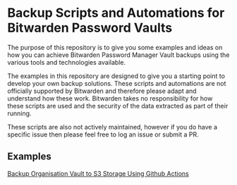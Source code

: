 # Backup Scripts and Automations for Bitwarden Password Vaults

The purpose of this repository is to give you some examples and ideas on how you can achieve Bitwarden Password Manager Vault backups using the various tools and technologies available. 

The examples in this repository are designed to give you a starting point to develop your own backup solutions. These scripts and automations are not officially supported by Bitwarden and therefore please adapt and understand how these work. Bitwarden takes no responsibility for how these scripts are used and the security of the data extracted as part of their running. 

These scripts are also not actively maintained, however if you do have a specific issue then please feel free to log an issue or submit a PR.

## Examples

[Backup Organisation Vault to S3 Storage Using Github Actions](https://github.com/bitwarden-labs/backup-automations/blob/main/GitHub%20Actions/readme.md)